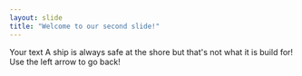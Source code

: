 ```yaml
---
layout: slide
title: "Welcome to our second slide!"
---
```

Your text A ship is always safe at the shore but that's not what it is build for!
Use the left arrow to go back!
